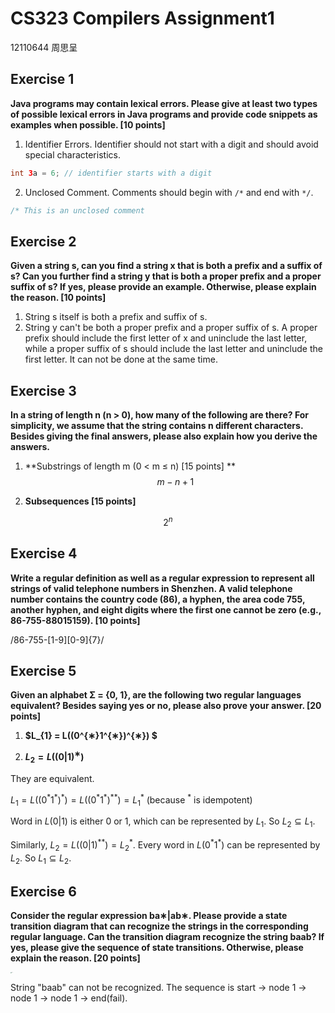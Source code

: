 # CS323 Compilers Assignment1

12110644 周思呈

## Exercise 1

**Java programs may contain lexical errors. Please give at least two types of possible lexical errors in Java programs and provide code snippets as examples when possible. [10 points]**

1. Identifier Errors. Identifier should not start with a digit and should avoid special characteristics.

```java
int 3a = 6; // identifier starts with a digit
```

2. Unclosed Comment. Comments should begin with `/*` and end with `*/`.

```java
/* This is an unclosed comment
```

## Exercise 2

**Given a string s, can you find a string x that is both a prefix and a suffix of s? Can you further find a string y that is both a proper prefix and a proper suffix of s? If yes, please provide an example. Otherwise, please explain the reason. [10 points]**

1. String s itself is both a prefix and suffix of s.
2. String y can't be both a proper prefix and a proper suffix of s. A proper prefix should include the first letter of x and uninclude the last letter, while a proper suffix of s should include the last letter and uninclude the first letter. It can not be done at the same time.

## Exercise 3

**In a string of length n (n > 0), how many of the following are there? For simplicity, we assume that the string contains n different characters. Besides giving the final answers, please also explain how you derive the answers.**

1. **Substrings of length m (0 < m ≤ n) [15 points] **
   $$
   m - n + 1
   $$

2. **Subsequences [15 points]**

$$
2^{n}
$$

## Exercise 4

**Write a regular definition as well as a regular expression to represent all strings of valid telephone numbers in Shenzhen. A valid telephone number contains the country code (86), a hyphen, the area code 755, another hyphen, and eight digits where the first one cannot be zero (e.g., 86-755-88015159). [10 points]**

/86-755-\[1-9]\[0-9]{7}/

## Exercise 5

**Given an alphabet Σ = {0, 1}, are the following two regular languages equivalent? Besides saying yes or no, please also prove your answer. [20 points]**

1. **$L_{1} = L((0^{∗}1^{∗})^{∗}) $**

2. **$L_{2} = L((0|1)^{∗})$**

They are equivalent. 

$L_{1} = L((0^{*} 1^{*})^{*}) = L((0^{*}1^{*})^{**}) = L_{1}^{*}$ (because $^{*}$ is idempotent)

Word in $L(0|1)$ is either 0 or 1, which can be represented by $L_{1}$. So $L_{2} \subseteq L_{1}$.

Similarly, $L_{2} = L((0|1)^{**}) = L_{2}^{*}$. Every word in $L(0^{*}1^{*})$ can be represented by $L_{2}$. So $L_{1} \subseteq L_{2}$.

## Exercise 6

**Consider the regular expression ba∗|ab∗. Please provide a state transition diagram that can recognize the strings in the corresponding regular language. Can the transition diagram recognize the string baab? If yes, please give the sequence of state transitions. Otherwise, please explain the reason. [20 points]**

<img src="/Users/zhousicheng/Downloads/O-1.jpg" alt="O-1" style="zoom:10%;" />

String "baab" can not be recognized. The sequence is start -> node 1 -> node 1 -> node 1 -> end(fail).











